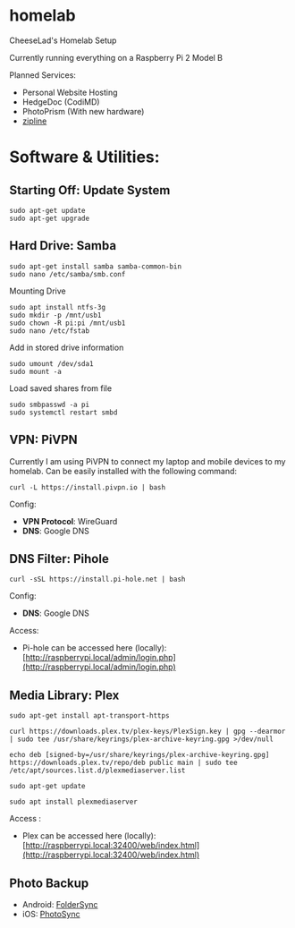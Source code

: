 # homelab
CheeseLad's Homelab Setup

Currently running everything on a Raspberry Pi 2 Model B

Planned Services:
- Personal Website Hosting
- HedgeDoc (CodiMD)
- PhotoPrism (With new hardware)
- [zipline](https://github.com/diced/zipline)


# Software & Utilities:

## Starting Off: Update System

```Shell
sudo apt-get update
sudo apt-get upgrade
```

## Hard Drive: Samba

```Shell
sudo apt-get install samba samba-common-bin
sudo nano /etc/samba/smb.conf
```

Mounting Drive
```Shell
sudo apt install ntfs-3g
sudo mkdir -p /mnt/usb1
sudo chown -R pi:pi /mnt/usb1
sudo nano /etc/fstab
```

Add in stored drive information

```Shell
sudo umount /dev/sda1
sudo mount -a
```

Load saved shares from file

```Shell
sudo smbpasswd -a pi
sudo systemctl restart smbd
```

## VPN: PiVPN

Currently I am using PiVPN to connect my laptop and mobile devices to my homelab. Can be easily installed with the following command:

```Shell
curl -L https://install.pivpn.io | bash
```

Config:
- **VPN Protocol**: WireGuard
- **DNS**: Google DNS

## DNS Filter: Pihole

```Shell
curl -sSL https://install.pi-hole.net | bash
```
Config:
- **DNS**: Google DNS

Access:
- Pi-hole can be accessed here (locally): [http://raspberrypi.local/admin/login.php](http://raspberrypi.local/admin/login.php)

## Media Library: Plex

```Shell
sudo apt-get install apt-transport-https

curl https://downloads.plex.tv/plex-keys/PlexSign.key | gpg --dearmor | sudo tee /usr/share/keyrings/plex-archive-keyring.gpg >/dev/null

echo deb [signed-by=/usr/share/keyrings/plex-archive-keyring.gpg] https://downloads.plex.tv/repo/deb public main | sudo tee /etc/apt/sources.list.d/plexmediaserver.list

sudo apt-get update

sudo apt install plexmediaserver
```

Access :
- Plex can be accessed here (locally): [http://raspberrypi.local:32400/web/index.html](http://raspberrypi.local:32400/web/index.html)

## Photo Backup
- Android: [FolderSync](https://play.google.com/store/apps/details?id=dk.tacit.android.foldersync.lite&hl=en_IE&gl=US)
- iOS: [PhotoSync](https://apps.apple.com/us/app/photosync-transfer-photos/id415850124)
